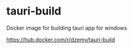 # tauri-build
Docker image for building tauri app for windows

https://hub.docker.com/r/dzemy/tauri-build
